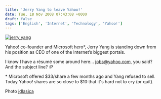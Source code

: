 ```yaml
---
title: 'Jerry Yang to leave Yahoo!'
date: Tue, 18 Nov 2008 07:43:08 +0000
draft: false
tags: ['English', 'Internet', 'Technology', 'Yahoo!']
---
```


[![jerry_yang](http://blog.madd0.com/images/WindowsLiveWriter/lang_enJerryYangtoleaveYahoolang_enlang__9351/jerry_yang_3.jpg "jerry_yang")](http://www.flickr.com/photos/jdlasica/153327619/)

Yahoo! co-founder and Microsoft hero\*, Jerry Yang is standing down from his position as CEO of one of the Internet’s biggest portals.

I know I have a résumé some around here… jobs@yahoo.com, you said? And the subject line? :P

\* Microsoft offered $33/share a few months ago and Yang refused to sell. Today Yahoo! shares are so close to $10 that it's hard not to cry (or quit).

Photo [jdlasica](http://www.flickr.com/photos/jdlasica/)